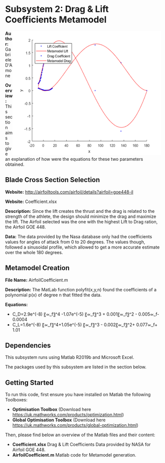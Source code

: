 # Subsystem 2: Drag & Lift Coefficients Metamodel

<img align="right" src="https://github.com/gabrieledamone/DE4-OPT/blob/master/Images/Coefficients.png" height="400" width="480">

**Author:** Gabriele D'Amone

**Overview:** This section aims to give an explanation of how were the equations for these two parameters obtained. 

## Blade Cross Section Selection

**Website:** http://airfoiltools.com/airfoil/details?airfoil=goe448-il

**Website:** Coefficient.xlsx

**Description:** Since the lift creates the thrust and the drag is related to the strength of the athlete, the design should minimize the drag and maximize the lift. The Airfoil selected was the one with the highest Lift to Drag ration, the Airfoil GOE 448.

**Data:** 
The data provided by the Nasa database only had the coefficients values for angles of attack from 0 to 20 degrees. The values though, followed a sinusoidal profile, which allowed to get a more accurate estimate over the whole 180 degrees. 

## Metamodel Creation

**File Name:** AirfoilCoefficient.m

**Description:** The MatLab function polyfit(x,y,n) found the coefficients of a polynomial p(x) of degree n that fitted the data. 

**Equations:**
- C_D=2.9e^(-8) 〖∝_f〗^4  -1.07e^(-5) 〖∝_f〗^3  + 0.001〖∝_f〗^2  - 0.005∝_f- 0.0004
- C_L=1.6e^(-8) 〖∝_f〗^4+1.05e^(-5) 〖∝_f〗^3  - 0.002〖∝_f〗^2+ 0.077∝_f+ 1.01


## Dependencies

This subsystem runs using Matlab R2019b and Microsoft Excel.

The packages used by this subsystem are listed in the section below.

## Getting Started

To run this code, first ensure you have installed on Matlab the following Toolboxes:

- **Optimisation Toolbox** (Download here https://uk.mathworks.com/products/optimization.html)
- **Global Optimisation Toolbox** (Download here https://uk.mathworks.com/products/global-optimization.html)

Then, please find below an overview of the Matlab files and their content:

- **Coefficient.xlsx** Drag & Lift Coefficients Data provided by NASA for Airfoil GOE 448.
- **AirfoilCoefficient.m** Matlab code for Metamodel generation.

